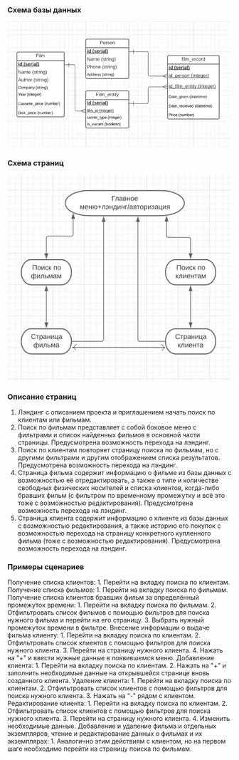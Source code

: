 ### Схема базы данных ###
![Схема базы данных](https://github.com/Criter1/frontend_and_backend_and_database_and_java_and_stuff/blob/main/images/DB.jpg)

### Схема страниц ###
![Схема страниц](https://github.com/Criter1/frontend_and_backend_and_database_and_java_and_stuff/blob/main/images/pages.jpg)

### Описание страниц ###

1. Лэндинг с описанием проекта и приглашением начать поиск по клиентам или фильмам.
2. Поиск по фильмам представляет с собой боковое меню с фильтрами и список найденных фильмов в основной части страницы. Предусмотрена возможность перехода на лэндинг.
3. Поиск по клиентам повторяет страницу поиска по фильмам, но с другими фильтрами и другим отображением списка результатов. Предусмотрена возможность перехода на лэндинг.
4. Страница фильма содержит информацию о фильме из базы данных с возможностью её отредактировать, а также о типе и количестве свободных физических носителей и списка клиентов, когда-либо бравших фильм (с фильтром по временному промежутку и всё это тоже с возможностью редактирования). Предусмотрена возможность перехода на лэндинг.
5. Страница клиента содержит информацию о клиенте из базы данных с возможностью редактирования, а также историю его покупок с возможностью перехода на страницу конкретного купленного фильма (тоже с возможностью редактирования). Предусмотрена возможность перехода на лэндинг.

### Примеры сценариев ###

Получение списка клиентов:
	1. Перейти на вкладку поиска по клиентам.
Получение списка фильмов:
	1. Перейти на вкладку поиска по фильмам.
Получение списка клиентов бравших фильм за определённый промежуток времени:
	1. Перейти на вкладку поиска по фильмам.
	2. Отфильтровать список фильмов с помощью фильтров для поиска нужного фильма и перейти на его страницу.
	3. Выбрать нужный промежуток времени в фильтре.
Внесение информации о выдаче фильма клиенту:
	1. Перейти на вкладку поиска по клиентам.
	2. Отфильтровать список клиентов с помощью фильтров для поиска нужного клиента.
	3.  Перейти на страницу нужного клиента.
	4. Нажать на "+" и ввести нужные данные в появившемся меню.
Добавление клиента:
	1. Перейти на вкладку поиска по клиентам.
	2. Нажать на "+" и заполнить необходимые данные на открывшейся странице вновь созданного клиента.
Удаление клиента:
	1. Перейти на вкладку поиска по клиентам.
	2. Отфильтровать список клиентов с помощью фильтров для поиска нужного клиента.
	3. Нажать на "-" рядом с клиентом.
Редактирование клиента:
	1. Перейти на вкладку поиска по клиентам.
	2. Отфильтровать список клиентов с помощью фильтров для поиска нужного клиента.
	3. Перейти на страницу нужного клиента.
	4. Изменить необходимые данные.
Добавление и удаление фильма и отдельных экземпляров, чтение и редактирование данных о фильмах и их экземплярах:
	1. Аналогично этим действиям с клиентом, но на первом шаге необходимо перейти на страницу поиска по фильмам.
